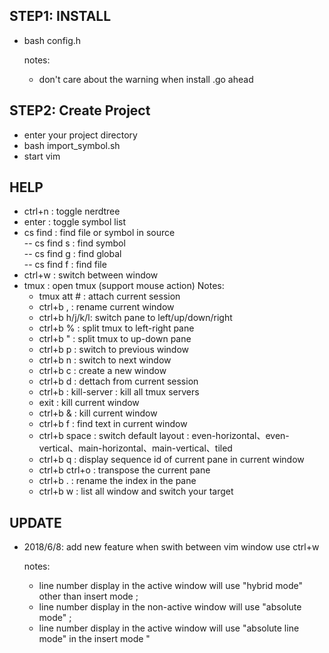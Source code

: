 ##  STEP1: INSTALL  
  
- bash config.h  
  
  notes:
  
    * don't care about the warning when install .go ahead


##  STEP2: Create Project  
- enter your project directory  
- bash import_symbol.sh
- start vim

##  HELP
 
- ctrl+n   : toggle nerdtree    
- enter    : toggle symbol list  
- cs find <tab> : find file or symbol in source  
   -- cs find s : find symbol    
   -- cs find g : find global     
   -- cs find f : find file
- ctrl+w   : switch between window
- tmux : open tmux (support mouse action)
   Notes:
     * tmux att # : attach current session
     * ctrl+b  ,  : rename current window
     * ctrl+b  h/j/k/l: switch pane to left/up/down/right
     * ctrl+b  %  : split tmux to left-right pane
     * ctrl+b  "  : split tmux to up-down pane
     * ctrl+b  p  : switch to previous window
     * ctrl+b  n  : switch to next window
     * ctrl+b  c  : create a new window
     * ctrl+b  d  : dettach from current session
     * ctrl+b     :  kill-server : kill all tmux servers
     * exit       : kill current window
     * ctrl+b &   : kill current window
     * ctrl+b f   : find text in current window
     * ctrl+b space : switch default layout : even-horizontal、even-vertical、main-horizontal、main-vertical、tiled
     * ctrl+b q   : display sequence id of current pane in current window
     * ctrl+b ctrl+o : transpose the current pane
     * ctrl+b .   : rename the index in the pane
     * ctrl+b w   : list all window and switch your target

## UPDATE

- 2018/6/8: add new feature  when swith between vim window use ctrl+w
  
  notes:
     * line number display in the active window will use "hybrid mode" other than insert mode ; 
     * line number display in the non-active window will use "absolute mode"  ;
     * line number display in the active window will use "absolute line mode" in the insert mode "
            
           
